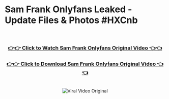 # Sam Frank Onlyfans Leaked - Update Files & Photos #HXCnb


<br>
<div align="center">
<h3><a href="https://links2leaks.com/samfrank" rel="nofollow">👉👉 Click to Watch Sam Frank Onlyfans Original Video 👈👈</a></h3>
<h3><a href="https://links2leaks.com/samfrank" rel="nofollow">👉👉 Click to Download Sam Frank Onlyfans Original Video 👈👈</a></h3>
<br>
<a href="https://links2leaks.com/samfrank" rel="nofollow"><img src="https://i.ibb.co/Gkj2r4b/banner.png" alt="Viral Video Original" style="max-width: 100%; display: inline-block;" data-target="animated-image.originalImage"></a>
</div>